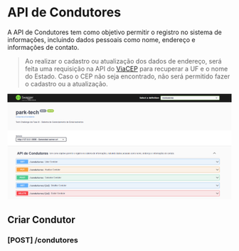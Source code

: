 # API de Condutores

A API de Condutores tem como objetivo permitir o registro no sistema de informações, incluindo dados pessoais como nome,
endereço e informações de contato.

> Ao realizar o cadastro ou atualização dos dados de endereço, será feita uma requisição na API
> do  [ViaCEP](https://viacep.com.br/) para recuperar a UF e o nome do Estado. Caso o CEP não seja encontrado, não será
> permitido fazer o cadastro ou a atualização.

![](/doc/img/api-condutores-swagger.PNG)

## Criar Condutor

### [POST] /condutores
